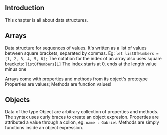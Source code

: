 ## Introduction
This chapter is all about data structures.

## Arrays
Data structure for sequences of values. It's written as a list of values between square brackets, separated by commas. Eg: 
`let listOfNumbers = [1, 2, 3, 4, 5, 6];`
The notation for the index of an array also uses square brackets:
`listOfNumbers[1]`
The index starts at 0, ends at the length value minus one

Arrays come with properties and methods from its object's prototype
Properties are values; Methods are function values!

## Objects
Data of the type Object are arbitrary collection of properties and methods. The syntax uses curly braces to create an object expresion. 
Properties are attributed a value through a collon, eg: `name : Gabriel`
Methods are simply functions inside an object expression.
